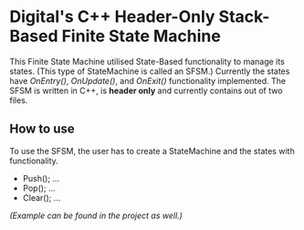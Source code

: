 # **Digital's C++ Header-Only Stack-Based Finite State Machine** 
This Finite State Machine utilised State-Based functionality to manage its states. (This type of StateMachine is called an SFSM.) Currently the states have _OnEntry()_, _OnUpdate()_, and _OnExit()_ functionality implemented. The SFSM is written in C++, is **header only** and currently contains out of two files.

## **How to use**
To use the SFSM, the user has to create a StateMachine and the states with functionality.

- Push(); ...
- Pop(); ...
- Clear(); ...

_(Example can be found in the project as well.)_